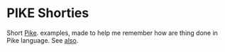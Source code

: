 # PIKE Shorties

Short [Pike](https://pike.lysator.liu.se/). examples, made to help me remember how are thing done in Pike language.
See [also](https://github.com/grubba/Pike).

